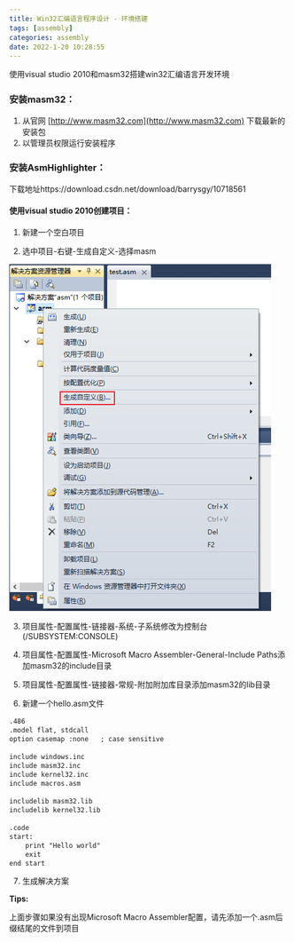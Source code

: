 ```yaml
---
title: Win32汇编语言程序设计 - 环境搭建
tags: [assembly]
categories: assembly
date: 2022-1-20 10:28:55
---
```

使用visual studio 2010和masm32搭建win32汇编语言开发环境

### 安装masm32：
1. 从官网 [http://www.masm32.com](http://www.masm32.com) 下载最新的安装包
2. 以管理员权限运行安装程序

### 安装AsmHighlighter：
下载地址https://download.csdn.net/download/barrysgy/10718561

#### 使用visual studio 2010创建项目：
1. 新建一个空白项目

2. 选中项目-右键-生成自定义-选择masm

![image-20220212163511877](images/image-20220212163511877.png)

3. 项目属性-配置属性-链接器-系统-子系统修改为控制台 (/SUBSYSTEM:CONSOLE)

4. 项目属性-配置属性-Microsoft Macro Assembler-General-Include Paths添加masm32的include目录

5. 项目属性-配置属性-链接器-常规-附加附加库目录添加masm32的lib目录

6. 新建一个hello.asm文件

```
.486
.model flat, stdcall
option casemap :none   ; case sensitive

include windows.inc
include masm32.inc
include kernel32.inc
include macros.asm

includelib masm32.lib
includelib kernel32.lib

.code
start:
    print "Hello world"
    exit
end start
```

7. 生成解决方案

**Tips:**

上面步骤如果没有出现Microsoft Macro Assembler配置，请先添加一个.asm后缀结尾的文件到项目

